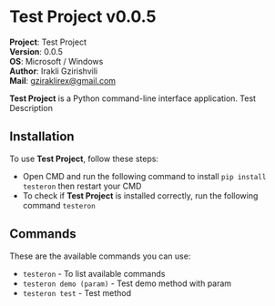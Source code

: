 # Test Project v0.0.5

**Project**: Test Project
<br>**Version**: 0.0.5
<br>**OS**: Microsoft / Windows
<br>**Author**: Irakli Gzirishvili
<br>**Mail**: gziraklirex@gmail.com

**Test Project** is a Python command-line interface application. Test Description

## Installation

To use **Test Project**, follow these steps:

- Open CMD and run the following command to install `pip install testeron` then restart your CMD
- To check if **Test Project** is installed correctly, run the following command `testeron`

## Commands

These are the available commands you can use:

- `testeron` - To list available commands
- `testeron demo (param)` - Test demo method with param
- `testeron test` - Test method
